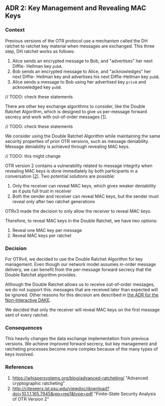 ## ADR 2: Key Management and Revealing MAC Keys

### Context

Previous versions of the OTR protocol use a mechanism called the DH ratchet to
ratchet key material when messages are exchanged. This three step, DH ratchet
works as follows:

1. Alice sends an encrypted message to Bob, and "advertises" her next Diffie-
   Hellman key `pubA`.
2. Bob sends an encrypted message to Alice, and "acknowledges" her next Diffie-
   Hellman key and advertises his next Diffie-Hellman key `pubB`.
3. Alice sends a message to Bob using her advertised key `privA` and
   acknowledged key `pubB`.

// TODO: check these statements

There are other key exchange algorithms to consider, like the Double Ratchet
Algorithm, which is designed to give us per-message forward secrecy and work
with out-of-order messages [\[1\]](#references).

// TODO: check these statements

We consider using the Double Ratchet Algorithm while maintaining the same
security properties of prior OTR versions, such as message deniability.
Message deniability is achieved through revealing MAC keys.

// TODO: this might change

OTR version 2 contains a vulnerability related to message integrity when
revealing MAC keys is done immediately by both participants in a conversation
[\[2\]](#references). Two potential solutions are possible:

1. Only the receiver can reveal MAC keys, which gives weaker deniability as
   it puts full trust in receiver
2. Both the sender and receiver can reveal MAC keys, but the sender must reveal
   only after two ratchet generations

OTRv3 made the decision to only allow the receiver to reveal MAC keys.

Therefore, to reveal MAC keys in the Double Ratchet, we have two options:

1. Reveal one MAC key per message
2. Reveal MAC keys per ratchet

### Decision

For OTRv4, we decided to use the Double Ratchet Algorithm for key management.
Even though our network model assumes in-order message delivery, we can
benefit from the per-message forward secrecy that the Double Ratchet
algorithm provides.

Although the Double Ratchet allows us to receive out-of-order messages, we do
not support this: messages that are received later than expected will be
ignored. Other reasons for this decision are described in
[the ADR for the Non-Interactive DAKE](https://github.com/otrv4/otrv4/blob/master/architecture-decisions/009-non-interactive-dake.md).

We decided that only the receiver will reveal MAC keys on the first message
sent of every ratchet.

### Consequences

This heavily changes the data exchange implementation from previous
versions. We achieve improved forward secrecy, but key management and
ratcheting processes become more complex because of the many types of keys
involved.

### References

1. https://whispersystems.org/blog/advanced-ratcheting/ "Advanced cryptographic ratcheting"
2. http://citeseerx.ist.psu.edu/viewdoc/download?doi=10.1.1.165.7945&rep=rep1&type=pdf "Finite-State Security Analysis of OTR Version 2"
